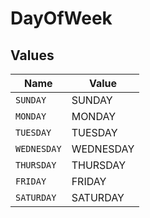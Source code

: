# DayOfWeek


## Values

| Name        | Value       |
| ----------- | ----------- |
| `SUNDAY`    | SUNDAY      |
| `MONDAY`    | MONDAY      |
| `TUESDAY`   | TUESDAY     |
| `WEDNESDAY` | WEDNESDAY   |
| `THURSDAY`  | THURSDAY    |
| `FRIDAY`    | FRIDAY      |
| `SATURDAY`  | SATURDAY    |